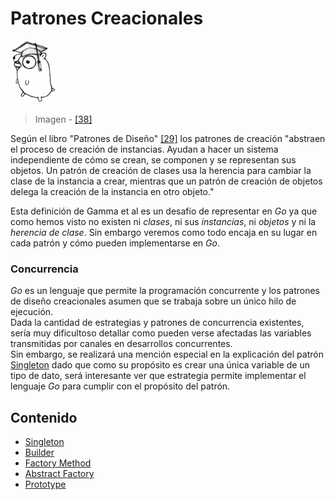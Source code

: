 # Patrones Creacionales

![](../../../.gitbook/assets/doc.png)

> Imagen - [\[38\]](../../../recursos.md)

Según el libro "Patrones de Diseño" [\[29\]](../../../recursos.md) los patrones de creación "abstraen el proceso de creación de instancias. Ayudan a hacer un sistema independiente de cómo se crean, se componen y se representan sus objetos. Un patrón de creación de clases usa la herencia para cambiar la clase de la instancia a crear, mientras que un patrón de creación de objetos delega la creación de la instancia en otro objeto."

Esta definición de Gamma et al es un desafío de representar en _Go_ ya que como hemos visto no existen ni _clases_, ni sus _instancias_, ni _objetos_ y ni la _herencia de clase_. Sin embargo veremos como todo encaja en su lugar en cada patrón y cómo pueden implementarse en _Go_.

### Concurrencia

_Go_ es un lenguaje que permite la programación concurrente y los patrones de diseño creacionales asumen que se trabaja sobre un único hilo de ejecución.  
Dada la cantidad de estrategias y patrones de concurrencia existentes, sería muy dificultoso detallar como pueden verse afectadas las variables transmitidas por canales en desarrollos concurrentes.  
Sin embargo, se realizará una mención especial en la explicación del patrón [Singleton](singleton.md) dado que como su propósito es crear una única variable de un tipo de dato, será interesante ver que estrategia permite implementar el lenguaje _Go_ para cumplir con el propósito del patrón.

## Contenido

* [Singleton](singleton.md)
* [Builder](builder.md)
* [Factory Method](factorymethod.md)
* [Abstract Factory](abstractfactory.md)
* [Prototype](prototype.md)

